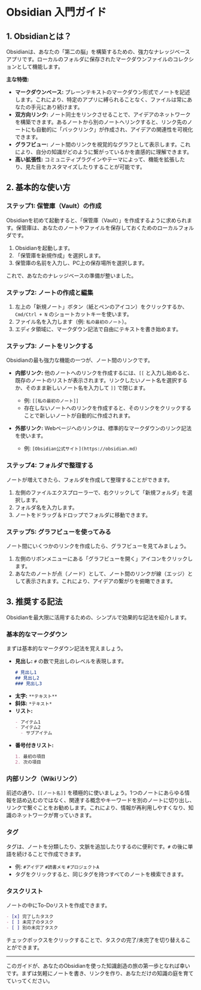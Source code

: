 # Obsidian 入門ガイド

## 1. Obsidianとは？

Obsidianは、あなたの「第二の脳」を構築するための、強力なナレッジベースアプリです。ローカルのフォルダに保存されたマークダウンファイルのコレクションとして機能します。

**主な特徴:**

*   **マークダウンベース:** プレーンテキストのマークダウン形式でノートを記述します。これにより、特定のアプリに縛られることなく、ファイルは常にあなたの手元にあり続けます。
*   **双方向リンク:** ノート同士をリンクさせることで、アイデアのネットワークを構築できます。あるノートから別のノートへリンクすると、リンク先のノートにも自動的に「バックリンク」が作成され、アイデアの関連性を可視化できます。
*   **グラフビュー:** ノート間のリンクを視覚的なグラフとして表示します。これにより、自分の知識がどのように繋がっているかを直感的に理解できます。
*   **高い拡張性:** コミュニティプラグインやテーマによって、機能を拡張したり、見た目をカスタマイズしたりすることが可能です。

## 2. 基本的な使い方

### ステップ1: 保管庫（Vault）の作成

Obsidianを初めて起動すると、「保管庫（Vault）」を作成するように求められます。保管庫は、あなたのノートやファイルを保存しておくためのローカルフォルダです。

1.  Obsidianを起動します。
2.  「保管庫を新規作成」を選択します。
3.  保管庫の名前を入力し、PC上の保存場所を選択します。

これで、あなたのナレッジベースの準備が整いました。

### ステップ2: ノートの作成と編集

1.  左上の「新規ノート」ボタン（紙とペンのアイコン）をクリックするか、`Cmd/Ctrl + N` のショートカットキーを使います。
2.  ファイル名を入力します（例: `私の最初のノート`）。
3.  エディタ領域に、マークダウン記法で自由にテキストを書き始めます。

### ステップ3: ノートをリンクする

Obsidianの最も強力な機能の一つが、ノート間のリンクです。

*   **内部リンク:** 他のノートへのリンクを作成するには、`[[` と入力し始めると、既存のノートのリストが表示されます。リンクしたいノート名を選択するか、そのまま新しいノート名を入力して `]]` で閉じます。
    *   例: `[[私の最初のノート]]`
    *   存在しないノートへのリンクを作成すると、そのリンクをクリックすることで新しいノートが自動的に作成されます。

*   **外部リンク:** Webページへのリンクは、標準的なマークダウンのリンク記法を使います。
    *   例: `[Obsidian公式サイト](https://obsidian.md)`

### ステップ4: フォルダで整理する

ノートが増えてきたら、フォルダを作成して整理することができます。

1.  左側のファイルエクスプローラーで、右クリックして「新規フォルダ」を選択します。
2.  フォルダ名を入力します。
3.  ノートをドラッグ＆ドロップでフォルダに移動できます。

### ステップ5: グラフビューを使ってみる

ノート間にいくつかのリンクを作成したら、グラフビューを見てみましょう。

1.  左側のリボンメニューにある「グラフビューを開く」アイコンをクリックします。
2.  あなたのノートが点（ノード）として、ノート間のリンクが線（エッジ）として表示されます。これにより、アイデアの繋がりを俯瞰できます。

## 3. 推奨する記法

Obsidianを最大限に活用するための、シンプルで効果的な記法を紹介します。

### 基本的なマークダウン

まずは基本的なマークダウン記法を覚えましょう。

*   **見出し:** `#` の数で見出しのレベルを表現します。
    ```markdown
    # 見出し1
    ## 見出し2
    ### 見出し3
    ```
*   **太字:** `**テキスト**`
*   **斜体:** `*テキスト*`
*   **リスト:**
    ```markdown
    - アイテム1
    - アイテム2
      - サブアイテム
    ```
*   **番号付きリスト:**
    ```markdown
    1. 最初の項目
    2. 次の項目
    ```

### 内部リンク（Wikiリンク）

前述の通り、`[[ノート名]]` を積極的に使いましょう。1つのノートにあらゆる情報を詰め込むのではなく、関連する概念やキーワードを別のノートに切り出し、リンクで繋ぐことをお勧めします。これにより、情報が再利用しやすくなり、知識のネットワークが育っていきます。

### タグ

タグは、ノートを分類したり、文脈を追加したりするのに便利です。`#` の後に単語を続けることで作成できます。

*   例: `#アイデア` `#読書メモ` `#プロジェクトA`
*   タグをクリックすると、同じタグを持つすべてのノートを検索できます。

### タスクリスト

ノートの中にTo-Doリストを作成できます。

```markdown
- [x] 完了したタスク
- [ ] 未完了のタスク
- [ ] 別の未完了タスク
```

チェックボックスをクリックすることで、タスクの完了/未完了を切り替えることができます。

---

このガイドが、あなたのObsidianを使った知識創造の旅の第一歩となれば幸いです。まずは気軽にノートを書き、リンクを作り、あなただけの知識の庭を育てていってください。
